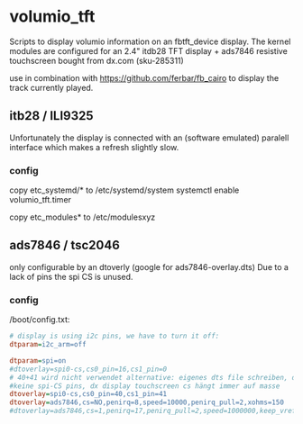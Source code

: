 # volumio_tft
Scripts to display volumio information on an fbtft_device display. The kernel modules are configured for an 2.4" itdb28 TFT display + ads7846 resistive touchscreen bought from dx.com (sku-285311)

use in combination with https://github.com/ferbar/fb_cairo to display the track currently played.

## itb28 / ILI9325
Unfortunately the display is connected with an (software emulated) paralell interface which makes a refresh slightly slow.

### config
copy etc_systemd/* to /etc/systemd/system
systemctl enable volumio_tft.timer

copy etc_modules* to /etc/modulesxyz

## ads7846 / tsc2046
only configurable by an dtoverly (google for ads7846-overlay.dts) Due to a lack of pins the spi CS is unused.

### config
/boot/config.txt:
```ini
# display is using i2c pins, we have to turn it off:
dtparam=i2c_arm=off

dtparam=spi=on
#dtoverlay=spi0-cs,cs0_pin=16,cs1_pin=0
# 40+41 wird nicht verwendet alternative: eigenes dts file schreiben, default cs1=7 wird vom display verwendet
#keine spi-CS pins, dx display touchscreen cs hängt immer auf masse
dtoverlay=spi0-cs,cs0_pin=40,cs1_pin=41
dtoverlay=ads7846,cs=NO,penirq=8,speed=10000,penirq_pull=2,xohms=150
#dtoverlay=ads7846,cs=1,penirq=17,penirq_pull=2,speed=1000000,keep_vref_on=1,swapxy=1,pmax=255,xohms=60,xmin=200,xmax=3900,ymin=200,ymax=3900
```

